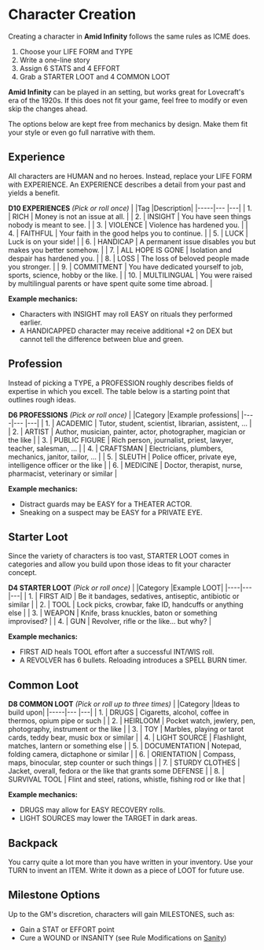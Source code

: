 # Character Creation

Creating a character in **Amid Infinity** follows the same rules as ICME does.
1. Choose your LIFE FORM and TYPE
3. Write a one-line story
4. Assign 6 STATS and 4 EFFORT
5. Grab a STARTER LOOT and 4 COMMON LOOT

**Amid Infinity** can be played in an setting, but works great for Lovecraft's era of the 1920s. If this does not fit your game, feel free to modify or even skip the changes ahead.

The options below are kept free from mechanics by design. Make them fit your style or even go full narrative with them.

## Experience

All characters are HUMAN and no heroes. Instead, replace your LIFE FORM with EXPERIENCE. An EXPERIENCE describes a detail from your past and yields a benefit.

**D10 EXPERIENCES** _(Pick or roll once)_
|	  |Tag				|Description|
|-----|---				|---|
|  1. | RICH 			| Money is not an issue at all. |
|  2. | INSIGHT 			| You have seen things nobody is meant to see. |
|  3. | VIOLENCE 		| Violence has hardened you. |
|  4. | FAITHFUL 		| Your faith in the good helps you to continue. |
|  5. | LUCK 			| Luck is on your side! |
|  6. | HANDICAP 		| A permanent issue disables you but makes you better somehow. |
|  7. | ALL HOPE IS GONE | Isolation and despair has hardened you. |
|  8. | LOSS 			| The loss of beloved people made you stronger. |
|  9. |	COMMITMENT		| You have dedicated yourself to job, sports, science, hobby or the like. |
| 10. |	MULTILINGUAL	| You were raised by multilingual parents or have spent quite some time abroad. |

**Example mechanics:**
- Characters with INSIGHT may roll EASY on rituals they performed earlier.
- A HANDICAPPED character may receive additional +2 on DEX but cannot tell the difference between blue and green.

## Profession

Instead of picking a TYPE, a PROFESSION roughly describes fields of expertise in which you excell. The table below is a starting point that outlines rough ideas.

**D6 PROFESSIONS** _(Pick or roll once)_
|	 |Category			|Example professions|
|----|---				|---|
| 1. | ACADEMIC 		| Tutor, student, scientist, librarian, assistent, ... |
| 2. | ARTIST 			| Author, musician, painter, actor, photographer, magician or the like |
| 3. | PUBLIC FIGURE 	| Rich person, journalist, priest, lawyer, teacher, salesman, ... |
| 4. | CRAFTSMAN 		| Electricians, plumbers, mechanics, janitor, tailor, ... |
| 5. | SLEUTH 			| Police officer, private eye, intelligence officer or the like |
| 6. | MEDICINE 		| Doctor, therapist, nurse, pharmacist, veterinary or similar |

**Example mechanics:**
- Distract guards may be EASY for a THEATER ACTOR.
- Sneaking on a suspect may be EASY for a PRIVATE EYE.

## Starter Loot

Since the variety of characters is too vast, STARTER LOOT comes in categories and allow you build upon those ideas to fit your character concept.

**D4 STARTER LOOT** _(Pick or roll once)_
|	 |Category		|Example LOOT|
|----|---			|---|
| 1. | FIRST AID	| Be it bandages, sedatives, antiseptic, antibiotic or similar |
| 2. | TOOL 		| Lock picks, crowbar, fake ID, handcuffs or anything else |
| 3. | WEAPON 		| Knife, brass knuckles, baton or something improvised? |
| 4. | GUN 			| Revolver, rifle or the like... but why? |

**Example mechanics:**
- FIRST AID heals TOOL effort after a successful INT/WIS roll.
- A REVOLVER has 6 bullets. Reloading introduces a SPELL BURN timer.

## Common Loot

**D8 COMMON LOOT** _(Pick or roll up to three times)_
|     |Category			|Ideas to build upon|
|-----|---				|---|
|  1. | DRUGS 			| Cigaretts, alcohol, coffee in thermos, opium pipe or such |
|  2. | HEIRLOOM 		| Pocket watch, jewlery, pen, photography, instrument or the like |
|  3. | TOY 			| Marbles, playing or tarot cards, teddy bear, music box or similar |
|  4. | LIGHT SOURCE 	| Flashlight, matches, lantern or something else |
|  5. | DOCUMENTATION 	| Notepad, folding camera, dictaphone or similar |
|  6. | ORIENTATION 	| Compass, maps, binocular, step counter or such things |
|  7. | STURDY CLOTHES 	| Jacket, overall, fedora or the like that grants some DEFENSE |
|  8. | SURVIVAL TOOL	| Flint and steel, rations, whistle, fishing rod or like that |

**Example mechanics:**
- DRUGS may allow for EASY RECOVERY rolls.
- LIGHT SOURCES may lower the TARGET in dark areas.

## Backpack

You carry quite a lot more than you have written in your inventory. Use your TURN to invent an ITEM. Write it down as a piece of LOOT for future use.

## Milestone Options

Up to the GM's discretion, characters will gain MILESTONES, such as:
- Gain a STAT or EFFORT point
- Cure a WOUND or INSANITY (see Rule Modifications on [Sanity](03_rule_mods.md#Sanity))
